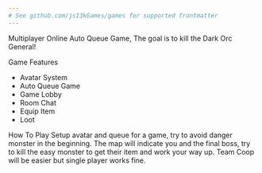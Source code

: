 ```yaml
---
# See github.com/js13kGames/games for supported frontmatter
---
```

Multiplayer Online Auto Queue Game, The goal is to kill the Dark Orc General!

Game Features
- Avatar System
- Auto Queue Game
- Game Lobby
- Room Chat
- Equip Item
- Loot

How To Play
Setup avatar and queue for a game, try to avoid danger monster in the beginning. The map will indicate you and the final boss, try to kill the easy monster to get their item and work your way up. Team Coop will be easier but single player works fine.